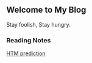## Welcome to My Blog

Stay foolish, Stay hungry.

### Reading Notes

[HTM prediction](https://zhanglu0324.github.io/blog/htm_note/htm01.md)
